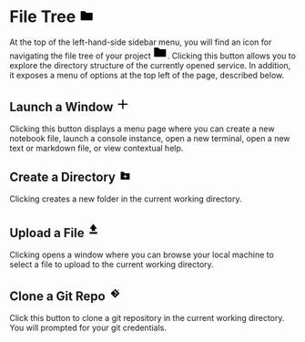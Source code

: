 # File Tree <img src="docs/Images/folder.png" alt="drawing" width="25"/>
At the top of the left-hand-side sidebar menu, you will find an icon for navigating the file tree of your project <img src="docs/Images/folder.png" alt="drawing" width="25"/>.  Clicking this button allows you to explore the directory structure of the currently opened service.  In addition, it exposes a menu of options at the top left of the page, described below.

## Launch a Window <img src="docs/Images/plus.png" alt="drawing" width="25"/>
Clicking this button displays a menu page where you can create a new notebook file, launch a console instance, open a new terminal, open a new text or markdown file, or view contextual help.  

## Create a Directory <img src="docs/Images/folder_plus.png" alt="drawing" width="25"/>
Clicking creates a new folder in the current working directory.

## Upload a File <img src="docs/Images/uparrow.png" alt="drawing" width="25"/>
Clicking opens a window where you can browse your local machine to select a file to upload to the current working directory.

## Clone a Git Repo <img src="docs/Images/gitclone.png" alt="drawing" width="25"/>
Click this button to clone a git repository in the current working directory.  You will prompted for your git credentials.  
